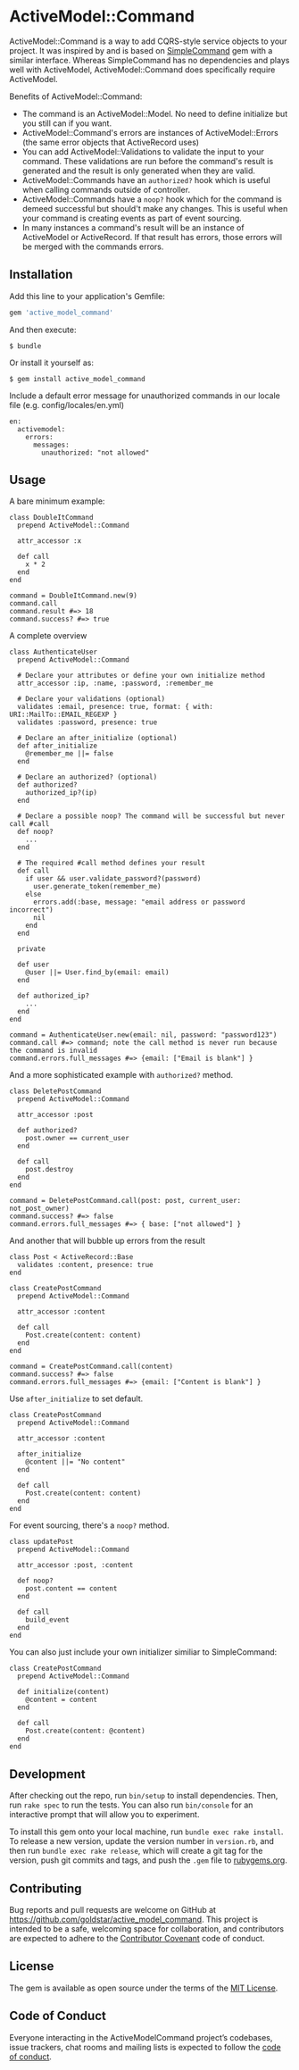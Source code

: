 # ActiveModel::Command

ActiveModel::Command is a way to add CQRS-style service objects to your project. It was inspired by and is based on [SimpleCommand](https://github.com/nebulab/simple_command) gem with a similar interface. Whereas SimpleCommand has no dependencies and plays well with ActiveModel, ActiveModel::Command does specifically require ActiveModel.

Benefits of ActiveModel::Command:

* The command is an ActiveModel::Model. No need to define initialize but you still can if you want.
* ActiveModel::Command's errors are instances of ActiveModel::Errors (the same error objects that ActiveRecord uses)
* You can add ActiveModel::Validations to validate the input to your command. These validations are run before the command's result is generated and the result is only generated when they are valid.
* ActiveModel::Commands have an `authorized?` hook which is useful when calling commands outside of controller.
* ActiveModel::Commands have a `noop?` hook which for the command is demeed successful but should't make any changes. This is useful when your command is creating events as part of event sourcing.
* In many instances a command's result will be an instance of ActiveModel or ActiveRecord. If that result has errors, those errors will be merged with the commands errors.

## Installation

Add this line to your application's Gemfile:

```ruby
gem 'active_model_command'
```

And then execute:

    $ bundle

Or install it yourself as:

    $ gem install active_model_command


Include a default error message for unauthorized commands in our locale file (e.g. config/locales/en.yml)

```
en:
  activemodel:
    errors:
      messages:
        unauthorized: "not allowed"
```

## Usage

A bare minimum example:

```
class DoubleItCommand
  prepend ActiveModel::Command

  attr_accessor :x

  def call
    x * 2
  end
end

command = DoubleItCommand.new(9)
command.call
command.result #=> 18
command.success? #=> true
```

A complete overview

```
class AuthenticateUser
  prepend ActiveModel::Command

  # Declare your attributes or define your own initialize method
  attr_accessor :ip, :name, :password, :remember_me

  # Declare your validations (optional)
  validates :email, presence: true, format: { with: URI::MailTo::EMAIL_REGEXP }
  validates :password, presence: true

  # Declare an after_initialize (optional)
  def after_initialize
    @remember_me ||= false
  end
  
  # Declare an authorized? (optional)
  def authorized?
    authorized_ip?(ip)
  end

  # Declare a possible noop? The command will be successful but never call #call
  def noop?
    ...
  end

  # The required #call method defines your result
  def call
    if user && user.validate_password?(password)
      user.generate_token(remember_me)
    else
      errors.add(:base, message: "email address or password incorrect")
      nil
    end
  end

  private
  
  def user
    @user ||= User.find_by(email: email)
  end

  def authorized_ip?
    ...
  end
end

command = AuthenticateUser.new(email: nil, password: "password123")
command.call #=> command; note the call method is never run because the command is invalid
command.errors.full_messages #=> {email: ["Email is blank"] }
```

And a more sophisticated example with `authorized?` method.

```
class DeletePostCommand
  prepend ActiveModel::Command

  attr_accessor :post

  def authorized?
    post.owner == current_user
  end

  def call
    post.destroy
  end
end

command = DeletePostCommand.call(post: post, current_user: not_post_owner)
command.success? #=> false
command.errors.full_messages #=> { base: ["not allowed"] }
```

And another that will bubble up errors from the result

```
class Post < ActiveRecord::Base
  validates :content, presence: true
end

class CreatePostCommand
  prepend ActiveModel::Command

  attr_accessor :content

  def call
    Post.create(content: content)
  end
end

command = CreatePostCommand.call(content)
command.success? #=> false
command.errors.full_messages #=> {email: ["Content is blank"] }
```

Use `after_initialize` to set default.

```
class CreatePostCommand
  prepend ActiveModel::Command

  attr_accessor :content

  after_initialize
    @content ||= "No content"
  end

  def call
    Post.create(content: content)
  end
end
```

For event sourcing, there's a `noop?` method.

```
class updatePost
  prepend ActiveModel::Command

  attr_accessor :post, :content

  def noop?
    post.content == content
  end

  def call
    build_event
  end
end
```

You can also just include your own initializer similiar to SimpleCommand:

```
class CreatePostCommand
  prepend ActiveModel::Command

  def initialize(content)
    @content = content
  end

  def call
    Post.create(content: @content)
  end
end
```


## Development

After checking out the repo, run `bin/setup` to install dependencies. Then, run `rake spec` to run the tests. You can also run `bin/console` for an interactive prompt that will allow you to experiment.

To install this gem onto your local machine, run `bundle exec rake install`. To release a new version, update the version number in `version.rb`, and then run `bundle exec rake release`, which will create a git tag for the version, push git commits and tags, and push the `.gem` file to [rubygems.org](https://rubygems.org).

## Contributing

Bug reports and pull requests are welcome on GitHub at https://github.com/goldstar/active_model_command. This project is intended to be a safe, welcoming space for collaboration, and contributors are expected to adhere to the [Contributor Covenant](http://contributor-covenant.org) code of conduct.

## License

The gem is available as open source under the terms of the [MIT License](https://opensource.org/licenses/MIT).

## Code of Conduct

Everyone interacting in the ActiveModelCommand project’s codebases, issue trackers, chat rooms and mailing lists is expected to follow the [code of conduct](https://github.com/goldstar/active_model_command/blob/master/CODE_OF_CONDUCT.md).
